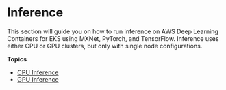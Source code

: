 # Inference<a name="deep-learning-containers-eks-tutorials-inference"></a>

This section will guide you on how to run inference on AWS Deep Learning Containers for EKS using MXNet, PyTorch, and TensorFlow\. Inference uses either CPU or GPU clusters, but only with single node configurations\.

**Topics**
+ [CPU Inference](deep-learning-containers-eks-tutorials-cpu-inference.md)
+ [GPU Inference](deep-learning-containers-eks-tutorials-gpu-inference.md)